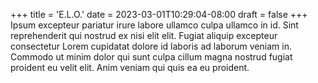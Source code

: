 +++
title = 'E.L.O.'
date = 2023-03-01T10:29:04-08:00
draft = false
+++
Ipsum excepteur pariatur irure labore ullamco culpa ullamco in id. Sint reprehenderit qui nostrud ex nisi elit elit. Fugiat aliquip excepteur consectetur Lorem cupidatat dolore id laboris ad laborum veniam in. Commodo ut minim dolor qui sunt culpa cillum magna nostrud fugiat proident eu velit elit. Anim veniam qui quis ea eu proident.
